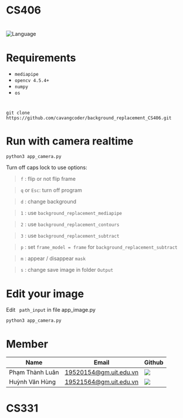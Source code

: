 # CS406

#
<!-- Badge -->
![Language](https://img.shields.io/badge/python%203.8-%23FFF.svg?style=for-the-badge&logo=python)

# Requirements

* ```mediapipe```
* ```opencv 4.5.4+```
* ```numpy```
* ```os```

# 
```
git clone https://github.com/cavangcoder/background_replacement_CS406.git
```

# Run with camera realtime
```
python3 app_camera.py
```

Turn off caps lock to use options:

> ```f``` : flip or not flip frame

> ```q```  or  ```Esc```: turn off program

> ```d``` : change background

> ```1``` : use ```background_replacement_mediapipe```

> ```2``` : use ```background_replacement_contours```

> ```3``` : use ```background_replacement_subtract```

> ```p``` : set ```frame_model = frame``` for ```background_replacement_subtract```

> ```m``` : appear / disappear ```mask```

> ```s``` : change save image in folder ```Output```

# Edit your image

Edit  ``` path_input``` in file app_image.py

```
python3 app_camera.py
```


# Member
| Name      | Email                  | Github                                                                                                                      |
| --------------- | ---------------------- | --------------------------------------------------------------------------------------------------------------------------- |
| Phạm Thành Luân | 19520154@gm.uit.edu.vn | [![](https://img.shields.io/badge/cavangcoder-%2324292f.svg?style=flat-square&logo=github)](https://github.com/cavangcoder) |
| Huỳnh Văn Hùng     | 19521564@gm.uit.edu.vn | [![](https://img.shields.io/badge/19521564-%2324292f.svg?style=flat-square&logo=github   )](https://github.com/19520307   ) |
# CS331
